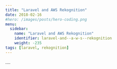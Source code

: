 ```yaml
---
title: "Laravel and AWS Rekognition"
date: 2018-02-16
#hero: /images/posts/hero-coding.png
menu:
  sidebar:
    name: "Laravel and AWS Rekognition"
    identifier: laravel-and--a-w-s--rekognition
    weight: -235
tags: [laravel, rekognition]
---
```


....